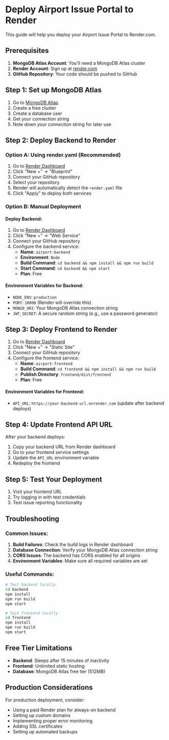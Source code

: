# Deploy Airport Issue Portal to Render

This guide will help you deploy your Airport Issue Portal to Render.com.

## Prerequisites

1. **MongoDB Atlas Account**: You'll need a MongoDB Atlas cluster
2. **Render Account**: Sign up at [render.com](https://render.com)
3. **GitHub Repository**: Your code should be pushed to GitHub

## Step 1: Set up MongoDB Atlas

1. Go to [MongoDB Atlas](https://www.mongodb.com/cloud/atlas)
2. Create a free cluster
3. Create a database user
4. Get your connection string
5. Note down your connection string for later use

## Step 2: Deploy Backend to Render

### Option A: Using render.yaml (Recommended)

1. Go to [Render Dashboard](https://dashboard.render.com)
2. Click "New +" → "Blueprint"
3. Connect your GitHub repository
4. Select your repository
5. Render will automatically detect the `render.yaml` file
6. Click "Apply" to deploy both services

### Option B: Manual Deployment

#### Deploy Backend:

1. Go to [Render Dashboard](https://dashboard.render.com)
2. Click "New +" → "Web Service"
3. Connect your GitHub repository
4. Configure the backend service:
   - **Name**: `airport-backend`
   - **Environment**: `Node`
   - **Build Command**: `cd backend && npm install && npm run build`
   - **Start Command**: `cd backend && npm start`
   - **Plan**: Free

#### Environment Variables for Backend:
- `NODE_ENV`: `production`
- `PORT`: `10000` (Render will override this)
- `MONGO_URI`: Your MongoDB Atlas connection string
- `JWT_SECRET`: A secure random string (e.g., use a password generator)

## Step 3: Deploy Frontend to Render

1. Go to [Render Dashboard](https://dashboard.render.com)
2. Click "New +" → "Static Site"
3. Connect your GitHub repository
4. Configure the frontend service:
   - **Name**: `airport-frontend`
   - **Build Command**: `cd frontend && npm install && npm run build`
   - **Publish Directory**: `frontend/dist/frontend`
   - **Plan**: Free

#### Environment Variables for Frontend:
- `API_URL`: `https://your-backend-url.onrender.com` (update after backend deploys)

## Step 4: Update Frontend API URL

After your backend deploys:

1. Copy your backend URL from Render dashboard
2. Go to your frontend service settings
3. Update the `API_URL` environment variable
4. Redeploy the frontend

## Step 5: Test Your Deployment

1. Visit your frontend URL
2. Try logging in with test credentials
3. Test issue reporting functionality

## Troubleshooting

### Common Issues:

1. **Build Failures**: Check the build logs in Render dashboard
2. **Database Connection**: Verify your MongoDB Atlas connection string
3. **CORS Issues**: The backend has CORS enabled for all origins
4. **Environment Variables**: Make sure all required variables are set

### Useful Commands:

```bash
# Test backend locally
cd backend
npm install
npm run build
npm start

# Test frontend locally
cd frontend
npm install
npm run build
npm start
```

## Free Tier Limitations

- **Backend**: Sleeps after 15 minutes of inactivity
- **Frontend**: Unlimited static hosting
- **Database**: MongoDB Atlas free tier (512MB)

## Production Considerations

For production deployment, consider:
- Using a paid Render plan for always-on backend
- Setting up custom domains
- Implementing proper error monitoring
- Adding SSL certificates
- Setting up automated backups
